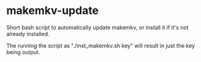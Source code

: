 # makemkv-update
Short bash script to automatically update makemkv, or install it if it's not already installed.

The running the script as "./inst_makemkv.sh key" will result in just the key being output.
